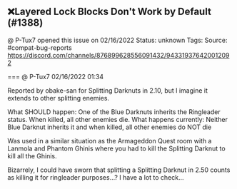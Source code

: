## ❌Layered Lock Blocks Don't Work by Default (#1388)
@ P-Tux7 opened this issue on 02/16/2022
Status: unknown
Tags: 
Source: #compat-bug-reports https://discord.com/channels/876899628556091432/943319376420012092


=== @ P-Tux7 02/16/2022 01:34

Reported by obake-san for Splitting Darknuts in 2.10, but I imagine it extends to other splitting enemies. 

What SHOULD happen: One of the Blue Darknuts inherits the Ringleader status. When killed, all other enemies die.
What happens currently: Neither Blue Darknut inherits it and when killed, all other enemies do NOT die

Was used in a similar situation as the Armageddon Quest room with a Lanmola and Phantom Ghinis where you had to kill the Splitting Darknut to kill all the Ghinis.

Bizarrely, I could have sworn that splitting a Splitting Darknut in 2.50 counts as killing it for ringleader purposes...? I have a lot to check...
